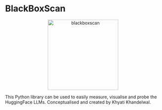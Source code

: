 # BlackBoxScan
<div align="center">
  <img width="228" alt="blackboxscan" src="https://github.com/user-attachments/assets/2cb1b82c-137b-414f-be74-8b84ca4cf100">
</div>



This Python library can be used to easily measure, visualise and probe the HuggingFace LLMs.
Conceptualised and created by Khyati Khandelwal.

